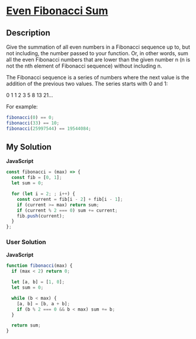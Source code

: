# [Even Fibonacci Sum](https://www.codewars.com/kata/55688b4e725f41d1e9000065)

## Description

Give the summation of all even numbers in a Fibonacci sequence up to, but not including, the number passed to your function. Or, in other words, sum all the even Fibonacci numbers that are lower than the given number n (n is not the nth element of Fibonacci sequence) without including n.

The Fibonacci sequence is a series of numbers where the next value is the addition of the previous two values. The series starts with 0 and 1:

0 1 1 2 3 5 8 13 21...

For example:

```js
fibonacci(0) == 0;
fibonacci(33) == 10;
fibonacci(25997544) == 19544084;
```

## My Solution

**JavaScript**

```js
const fibonacci = (max) => {
  const fib = [0, 1];
  let sum = 0;

  for (let i = 2; ; i++) {
    const current = fib[i - 2] + fib[i - 1];
    if (current >= max) return sum;
    if (current % 2 === 0) sum += current;
    fib.push(current);
  }
};
```

### User Solution

**JavaScript**

```js
function fibonacci(max) {
  if (max < 2) return 0;

  let [a, b] = [1, 0];
  let sum = 0;

  while (b < max) {
    [a, b] = [b, a + b];
    if (b % 2 === 0 && b < max) sum += b;
  }

  return sum;
}
```
